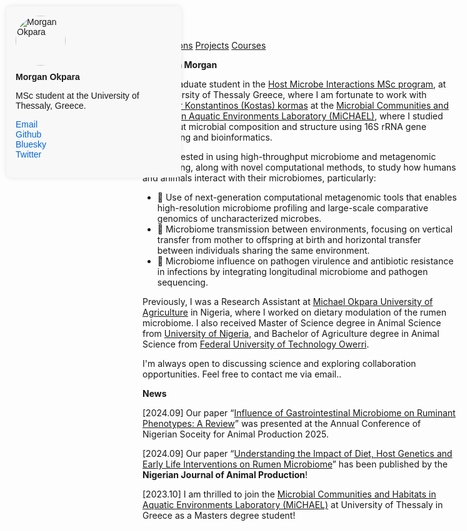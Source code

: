 [Publications](publications.md)  [Projects](projects.md)  [Courses](courses.md)

<style>
#profile-box {
  position: fixed;
  top: 10px;
  left: 10px;
  max-width: 250px;
  font-family: Arial, sans-serif;
  background: #f8f8f8;
  padding: 15px;
  border-radius: 8px;
  box-shadow: 0 0 8px rgba(0,0,0,0.1);
  z-index: 1000;
}
#profile-box img {
  width: 80px;
  height: 80px;
  border-radius: 50%;
  display: block;
  margin-bottom: 10px;
}
#profile-box a {
  color: #0366d6;
  text-decoration: none;
}
#profile-box a:hover {
  text-decoration: underline;
}
</style>

<div id="profile-box">
  <img src="https://github.com/morganokpara.png" alt="Morgan Okpara" />
  <strong>Morgan Okpara</strong><br>

  MSc student at the University of Thessaly, Greece.<br>
  
  <a href="mailto:your.email@example.com" target="_blank">Email</a><br>
  <a href="https://github.com/morganokpara" target="_blank">Github</a><br>
  <a href="https://bsky.app/profile/morganokpara.bsky.social" target="_blank">Bluesky</a><br>
  <a href="https://twitter.com/morganokpara" target="_blank">Twitter</a>
</div>

**Hello, I’m Morgan**

I am a graduate student in the [Host Microbe Interactions MSc program](https://hosmic.uth.gr), at the University of                        Thessaly Greece, where I am fortunate to work with [Professor Konstantinos (Kostas) kormas](http://diae.uth.gr/Home/ViewProfile?link=kormas-konstantinos-kathigitis-dr_5) at the [Microbial Communities and Habitats in Aquatic  Environments Laboratory (MiCHAEL)](https://sites.google.com/site/kkormas), where I studied bovine gut microbial composition and structure using 16S rRNA gene sequencing and bioinformatics.

I am interested in using high-throughput microbiome and metagenomic sequencing, along with novel computational methods, to study how humans and animals interact with their microbiomes, particularly:
- 🧬 Use of next-generation computational metagenomic tools that enables high-resolution microbiome profiling and large-scale comparative genomics of uncharacterized microbes.  
- 👶 Microbiome transmission between environments, focusing on vertical transfer from mother to offspring at birth and horizontal transfer between individuals sharing the same environment. 
- 🦠 Microbiome influence on pathogen virulence and antibiotic resistance in infections by integrating longitudinal microbiome and pathogen sequencing.  

Previously, I was a Research Assistant at [Michael Okpara University of Agriculture](https://mouau.edu.ng) in Nigeria, where I worked on dietary modulation of the rumen microbiome. I also received Master of Science degree in Animal Science from [University of Nigeria](https://www.unn.edu.ng), and Bachelor of Agriculture degree in Animal Science from [Federal University of Technology Owerri](https://futo.edu.ng).

I'm always open to discussing science and exploring collaboration opportunities. Feel free to contact me via email..

**News**

[2024.09] Our paper “[Influence of Gastrointestinal Microbiome on Ruminant Phenotypes: A Review](https://njap.org.ng/index.php/njap/article/view/8779/7070)” was presented at the Annual Conference of Nigerian Soceity for Animal Production 2025.

[2024.09] Our paper “[Understanding the Impact of Diet, Host Genetics and Early Life Interventions on Rumen Microbiome](https://njap.org.ng/index.php/njap/article/view/7354)” has been published by the **Nigerian Journal of Animal Production**!

[2023.10] I am thrilled to join the [Microbial Communities and Habitats in Aquatic  Environments Laboratory (MiCHAEL)](https://sites.google.com/site/kkormas) at University of Thessaly in Greece as a Masters degree student!

<div style="display: flex; max-width: 1000px; margin: auto; padding: 20px; font-family: sans-serif;">

 
